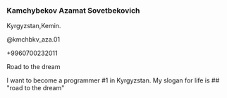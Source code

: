 ### Kamchybekov Azamat Sovetbekovich
Kyrgyzstan,Kemin.

@kmchbkv_aza.01

+9960700232011

Road to the dream

I want to become a programmer #1 in Kyrgyzstan. My slogan for life is ## "road to the dream"
